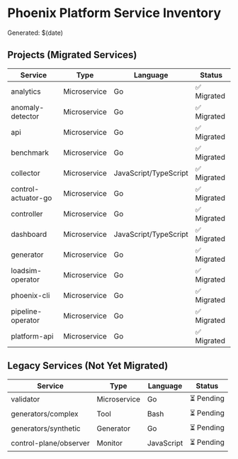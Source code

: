 # Phoenix Platform Service Inventory

Generated: $(date)

## Projects (Migrated Services)

| Service | Type | Language | Status |
|---------|------|----------|--------|
| analytics | Microservice | Go | ✅ Migrated |
| anomaly-detector | Microservice | Go | ✅ Migrated |
| api | Microservice | Go | ✅ Migrated |
| benchmark | Microservice | Go | ✅ Migrated |
| collector | Microservice | JavaScript/TypeScript | ✅ Migrated |
| control-actuator-go | Microservice | Go | ✅ Migrated |
| controller | Microservice | Go | ✅ Migrated |
| dashboard | Microservice | JavaScript/TypeScript | ✅ Migrated |
| generator | Microservice | Go | ✅ Migrated |
| loadsim-operator | Microservice | Go | ✅ Migrated |
| phoenix-cli | Microservice | Go | ✅ Migrated |
| pipeline-operator | Microservice | Go | ✅ Migrated |
| platform-api | Microservice | Go | ✅ Migrated |

## Legacy Services (Not Yet Migrated)

| Service | Type | Language | Status |
|---------|------|----------|--------|
| validator | Microservice | Go | ⏳ Pending |
| generators/complex | Tool | Bash | ⏳ Pending |
| generators/synthetic | Generator | Go | ⏳ Pending |
| control-plane/observer | Monitor | JavaScript | ⏳ Pending |
